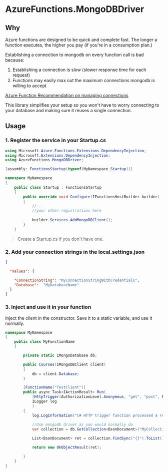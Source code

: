 # AzureFunctions.MongoDBDriver

## Why

Azure functions are designed to be quick and complete fast. The longer a function executes, the higher you pay (if you're in a consumption plan.) 

Establishing a connection to mongodb on every function call is bad because:  
1. Establishing a connection is slow (slower response time for each request)
2. Functions may easily max out the maximum connections mongodb is willing to accept

[Azure Function Recommendation on managing connections](https://docs.microsoft.com/en-us/azure/azure-functions/manage-connections)

This library simplifies your setup so you won't have to worry connecting to your database and making sure it reuses a single connection.

## Usage

### 1. Register the service in your Startup.cs
```csharp
using Microsoft.Azure.Functions.Extensions.DependencyInjection;
using Microsoft.Extensions.DependencyInjection;
using AzureFunctions.MongoDBDriver;

[assembly: FunctionsStartup(typeof(MyNamespace.Startup))]

namespace MyNamespace
{
    public class Startup : FunctionsStartup
    {
        public override void Configure(IFunctionsHostBuilder builder)
        {
            //... 
            //your other registrations here
            
            builder.Services.AddMongoDBClient();
        }
    }

```
> Create a Startup.cs if you don't have one.

### 2. Add your connection strings in the local.settings.json


```json
{

  "Values": {

    "ConnectionString": "MyConnectionStringWithCredentials",
    "Database":  "MyDatabaseName"
  }
}
```

### 3. Inject and use it in your function

Inject the client in the constructor. Save it to a static variable, and use it normally.

```csharp
namespace MyNamespace
{
    public class MyFunctionName
    {

        private static IMongoDatabase db;

        public Courses(IMongoDBClient client)
        {
            db = client.Database;
        }

        [FunctionName("TestClient")]
        public async Task<IActionResult> Run(
            [HttpTrigger(AuthorizationLevel.Anonymous, "get", "post", Route = "courses")] HttpRequest req,
            ILogger log
            )
        {
            log.LogInformation("C# HTTP trigger function processed a request.");
            
            //Use mongodb driver as you would normally do
            var collection = db.GetCollection<BsonDocument>("MyCollectionName");

            List<BsonDocument> ret = collection.FindSync("{}").ToList();

            return new OkObjectResult(ret);

        }
    }
}
```
